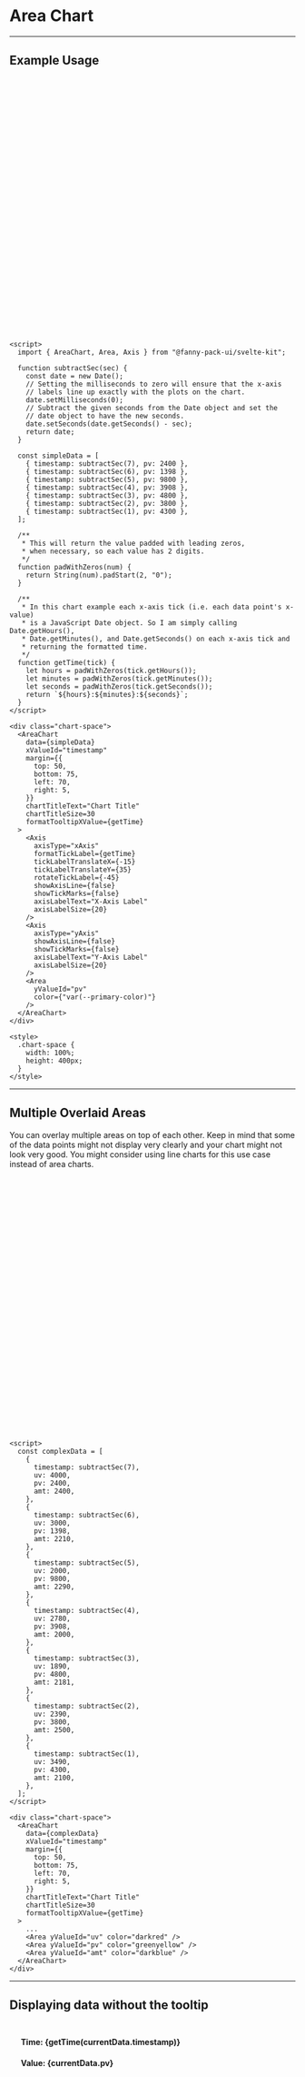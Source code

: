 <script lang="ts">
  import { AreaChart, Area, Axis } from "/src/lib";

  let currentData = { timestamp: new Date(), pv: null };

  function subtractSec(sec) {
    const date = new Date();
    // Setting the milliseconds to zero will ensure that the x-axis
    // labels line up exactly with the plots on the chart.
    date.setMilliseconds(0);
    // Subtract the given seconds from the Date object and set the
    // date object to have the new seconds.
    date.setSeconds(date.getSeconds() - sec);
    return date;
  }

  const simpleData = [
    {
      timestamp: subtractSec(7),
      pv: 2400,
    },
    {
      timestamp: subtractSec(6),
      pv: 1398,
    },
    {
      timestamp: subtractSec(5),
      pv: 9800,
    },
    {
      timestamp: subtractSec(4),
      pv: 3908,
    },
    {
      timestamp: subtractSec(3),
      pv: 4800,
    },
    {
      timestamp: subtractSec(2),
      pv: 3800,
    },
    {
      timestamp: subtractSec(1),
      pv: 4300,
    },
  ];

  const complexData = [
    {
      timestamp: subtractSec(7),
      // name: "Page A",
      uv: 4000,
      pv: 2400,
      amt: 2400,
    },
    {
      timestamp: subtractSec(6),
      // name: "Page B",
      uv: 3000,
      pv: 1398,
      amt: 2210,
    },
    {
      timestamp: subtractSec(5),
      // name: "Page C",
      uv: 2000,
      pv: 9800,
      amt: 2290,
    },
    {
      timestamp: subtractSec(4),
      // name: "Page D",
      uv: 2780,
      pv: 3908,
      amt: 2000,
    },
    {
      timestamp: subtractSec(3),
      // name: "Page E",
      uv: 1890,
      pv: 4800,
      amt: 2181,
    },
    {
      timestamp: subtractSec(2),
      // name: "Page F",
      uv: 2390,
      pv: 3800,
      amt: 2500,
    },
    {
      timestamp: subtractSec(1),
      // name: "Page G",
      uv: 3490,
      pv: 4300,
      amt: 2100,
    },
  ];

  /**
   * This will return the value padded with leading zeros,
   * when necessary, so each value has 2 digits.
   */
  function padWithZeros(num) {
    return String(num).padStart(2, "0");
  }

  /**
   * In this chart example each x-axis tick (i.e. each data point's x-value)
   * is a JavaScript Date object. So I am simply calling Date.getHours(), 
   * Date.getMinutes(), and Date.getSeconds() on each x-axis tick and 
   * returning the formatted time.
   */
  function getTime(tick) {
    let hours = padWithZeros(tick.getHours());
    let minutes = padWithZeros(tick.getMinutes());
    let seconds = padWithZeros(tick.getSeconds());
    return `${hours}:${minutes}:${seconds}`;
  }

  function handleHoveredData(event) {
    currentData = event.detail;
  }
</script>


# Area Chart

---

## Example Usage

<div class="chart-space">
  <AreaChart
    data={simpleData}
    xValueId="timestamp"
    margin={{
      top: 50,
      bottom: 75,
      left: 70,
      right: 5,
    }}
    chartTitleText="Chart Title"
    chartTitleSize=30
    formatTooltipXValue={getTime}
  >
    <Axis
      axisType="xAxis"
      formatTickLabel={getTime}
      tickLabelTranslateX={-15}
      tickLabelTranslateY={25}
      rotateTickLabel={-45}
      showAxisLine={false}
      showTickMarks={false}
      axisLabelText="X-Axis Label"
      axisLabelSize={20}
    />
    <Axis
      axisType="yAxis"
      showAxisLine={false}
      showTickMarks={false}
      axisLabelText="Y-Axis Label"
      axisLabelSize={20}
    />
    <Area
      yValueId="pv"
      color={"var(--primary-color)"}
    />
  </AreaChart>
</div>

<br><br>

```svelte
<script>
  import { AreaChart, Area, Axis } from "@fanny-pack-ui/svelte-kit";

  function subtractSec(sec) {
    const date = new Date();
    // Setting the milliseconds to zero will ensure that the x-axis
    // labels line up exactly with the plots on the chart.
    date.setMilliseconds(0);
    // Subtract the given seconds from the Date object and set the
    // date object to have the new seconds.
    date.setSeconds(date.getSeconds() - sec);
    return date;
  }

  const simpleData = [
    { timestamp: subtractSec(7), pv: 2400 },
    { timestamp: subtractSec(6), pv: 1398 },
    { timestamp: subtractSec(5), pv: 9800 },
    { timestamp: subtractSec(4), pv: 3908 },
    { timestamp: subtractSec(3), pv: 4800 },
    { timestamp: subtractSec(2), pv: 3800 },
    { timestamp: subtractSec(1), pv: 4300 },
  ];

  /**
   * This will return the value padded with leading zeros,
   * when necessary, so each value has 2 digits.
   */
  function padWithZeros(num) {
    return String(num).padStart(2, "0");
  }

  /**
   * In this chart example each x-axis tick (i.e. each data point's x-value)
   * is a JavaScript Date object. So I am simply calling Date.getHours(), 
   * Date.getMinutes(), and Date.getSeconds() on each x-axis tick and 
   * returning the formatted time.
   */
  function getTime(tick) {
    let hours = padWithZeros(tick.getHours());
    let minutes = padWithZeros(tick.getMinutes());
    let seconds = padWithZeros(tick.getSeconds());
    return `${hours}:${minutes}:${seconds}`;
  }
</script>

<div class="chart-space">
  <AreaChart
    data={simpleData}
    xValueId="timestamp"
    margin={{
      top: 50,
      bottom: 75,
      left: 70,
      right: 5,
    }}
    chartTitleText="Chart Title"
    chartTitleSize=30
    formatTooltipXValue={getTime}
  >
    <Axis
      axisType="xAxis"
      formatTickLabel={getTime}
      tickLabelTranslateX={-15}
      tickLabelTranslateY={35}
      rotateTickLabel={-45}
      showAxisLine={false}
      showTickMarks={false}
      axisLabelText="X-Axis Label"
      axisLabelSize={20}
    />
    <Axis
      axisType="yAxis"
      showAxisLine={false}
      showTickMarks={false}
      axisLabelText="Y-Axis Label"
      axisLabelSize={20}
    />
    <Area
      yValueId="pv"
      color={"var(--primary-color)"}
    />
  </AreaChart>
</div>

<style>
  .chart-space {
    width: 100%;
    height: 400px;
  }
</style>
```

---

## Multiple Overlaid Areas

You can overlay multiple areas on top of each other. Keep in mind that some of the data points might not display very clearly and your chart might not look very good. You might consider using line charts for this use case instead of area charts.

<div class="chart-space">
  <AreaChart
    data={complexData}
    xValueId="timestamp"
    margin={{
      top: 50,
      bottom: 75,
      left: 70,
      right: 5,
    }}
    chartTitleText="Chart Title"
    chartTitleSize=30
    formatTooltipXValue={getTime}
  >
    <Axis
      axisType="xAxis"
      formatTickLabel={getTime}
      tickLabelTranslateX={-12}
      tickLabelTranslateY={35}
      rotateTickLabel={-45}
      showAxisLine={false}
      showTickMarks={false}
      axisLabelText="X-Axis Label"
      axisLabelSize={20}
    />
    <Axis
      axisType="yAxis"
      showAxisLine={false}
      showTickMarks={false}
      axisLabelText="Y-Axis Label"
      axisLabelSize={20}
    />
    <Area yValueId="uv" color="darkred" />
    <Area yValueId="pv" color="greenyellow" />
    <Area yValueId="amt" color="darkblue" />
  </AreaChart>
</div>

<br><br>

```svelte
<script>
  const complexData = [
    {
      timestamp: subtractSec(7),
      uv: 4000,
      pv: 2400,
      amt: 2400,
    },
    {
      timestamp: subtractSec(6),
      uv: 3000,
      pv: 1398,
      amt: 2210,
    },
    {
      timestamp: subtractSec(5),
      uv: 2000,
      pv: 9800,
      amt: 2290,
    },
    {
      timestamp: subtractSec(4),
      uv: 2780,
      pv: 3908,
      amt: 2000,
    },
    {
      timestamp: subtractSec(3),
      uv: 1890,
      pv: 4800,
      amt: 2181,
    },
    {
      timestamp: subtractSec(2),
      uv: 2390,
      pv: 3800,
      amt: 2500,
    },
    {
      timestamp: subtractSec(1),
      uv: 3490,
      pv: 4300,
      amt: 2100,
    },
  ];
</script>

<div class="chart-space">
  <AreaChart
    data={complexData}
    xValueId="timestamp"
    margin={{
      top: 50,
      bottom: 75,
      left: 70,
      right: 5,
    }}
    chartTitleText="Chart Title"
    chartTitleSize=30
    formatTooltipXValue={getTime}
  >
    ...
    <Area yValueId="uv" color="darkred" />
    <Area yValueId="pv" color="greenyellow" />
    <Area yValueId="amt" color="darkblue" />
  </AreaChart>
</div>
```

---

## Displaying data without the tooltip

<br>

<div class="current-data">
  <span class="time">Time: {getTime(currentData.timestamp)}</span><span class="value">Value: {currentData.pv}</span>
</div>

<div class="chart-space">
  <AreaChart
    data={simpleData}
    xValueId="timestamp"
    margin={{
      top: 50,
      bottom: 75,
      left: 70,
      right: 5,
    }}
    chartTitleText="Chart Title"
    chartTitleSize=30
    showTooltip={false}
    on:hoveredData={handleHoveredData}
  >
    <Axis
      axisType="xAxis"
      formatTickLabel={getTime}
      tickLabelTranslateX={-15}
      tickLabelTranslateY={25}
      rotateTickLabel={-45}
      showAxisLine={false}
      showTickMarks={false}
      axisLabelText="X-Axis Label"
      axisLabelSize={20}
    />
    <Axis
      axisType="yAxis"
      showAxisLine={false}
      showTickMarks={false}
      axisLabelText="Y-Axis Label"
      axisLabelSize={20}
    />
    <Area
      yValueId="pv"
      color={"var(--primary-color)"}
    />
  </AreaChart>
</div>

<br><br>

```svelte
<script lang="ts">
  let currentData = { timestamp: new Date(), pv: null };

  function handleHoveredData(event) {
    currentData = event.detail;
  }
</script>

<div class="current-data">
  <span class="time">Time: {getTime(currentData.timestamp)}</span>
  <span class="value">Value: {currentData.pv}</span>
</div>

<AreaChart
  ...
  showTooltip={false}
  on:hoveredData={handleHoveredData}
>
  ...
</AreaChart>
```

<br>

There are situations where a tooltip might not be the best way to display values from a data point. In the `<AreaChart>` component you can set `showTooltip={false}` and listen to the `on:hoveredData` event. You can then format the data that is displayed to the user however you want. 

<br>

---

## Props

### For the `<AreaChart>` component
| Prop name | Type | Possible values | Default value | Description |
| --------- | ---- | --------------- | ------------- | ----------- |
| `data` | `array` of `objects` | Any array of objects containing numerical values | NA | This prop will provide the data that is displayed in your chart. |
| `xValueId` | `string` | Any property name from your data objects | NA | This prop should be the name of a property from your data objects. This is how the `<AreaChart>` component is able to tell which values should be treated as the x-values. |
| `margin` | `object` | possible values | `{ top: 0, bottom: 0, left: 0, right: 0 }` | The `margin` prop is used to provide space between the edges of the chart and the container element that wraps your chart component. The margins include the axes and their tick labels, but do not include the chart title or axis labels. For example, if you increase the left chart margin, then the left edge of the chart along with the y-axis and its tick labels will move away from the left side of the screen, but the y-axis label will not move. |
| `chartTitleText` | `string` | Any string | `""` (an empty string) | This prop provides the chart title text. If no text is provided in this prop, then the chart will not have a title. |
| `chartTitleSize` | `number` | Any number | `16` (pixels) | This prop provides the size of the chart title in pixels. |
| `showTooltip` | `boolean` | `true`, `false` | `true` | This prop allows you to show or hide the tooltip when a user hovers over the chart. If the tooltip is hidden, then the vertical indicator line that appears along with the tooltip will also be hidden. |
| `formatTooltipXValue` | `function` | Any function | `(value) => value`<br>By default this will return the value without formatting it. | You should provide a function to this prop that will take an x-value as an argument and return a formatted version of the x-value. |

<hr>
<br>

### For the `<Area>` component
| Prop name | Type | Possible values | Default value | Description |
| --------- | ---- | --------------- | ------------- | ----------- |
| `yValueId` | `string` | Any property name from your data objects | NA | This prop should be the name of a property from your data objects. This is how the `<AreaChart>` component is able to tell which value(s) should be treated as a y-value. |
| `color` | `string` | Any CSS color value | `"#000000"` | This prop provides the color for your area chart. |

<hr>
<br>

### For the `<Axis>` component
| Prop name | Type | Possible values | Default value | Description |
| --------- | ---- | --------------- | ------------- | ----------- |
| `axisType` | `string` | `"xAxis"`, `"yAxis"` | `""` (an empty string) | This prop defines whether the axis will be an x-axis (positioned below the chart) or a y-axis (positioned on the left side of the chart). |
| <div class="divider-row">Axis Line</div> | <div class="divider-row">&nbsp;</div> | <div class="divider-row">&nbsp;</div> | <div class="divider-row">&nbsp;</div> | <div class="divider-row">&nbsp;</div> |
| `showAxisLine` | `boolean` | `true`, `false` | `true` | This prop allows you to show or hide the axis line. |
| `lineStrokeColor` | `string` | Any CSS color value | `"#000000"` | This prop provides the color of the axis lines and axis tick marks. |
| `lineStrokeWidth` | `number` | Any number | `1` | This prop provides the stroke width for the axis lines and axis tick marks. |
| <div class="divider-row">Tick Marks</div> | <div class="divider-row">&nbsp;</div> | <div class="divider-row">&nbsp;</div> | <div class="divider-row">&nbsp;</div> | <div class="divider-row">&nbsp;</div> |
| `showTickMarks` | `boolean` | `true`, `false` | `true` | This prop allows you to show or hide the tick marks. |
| `fullLengthTickMarks` | `boolean` | `true`, `false` | `false` | If `showTickMarks` is `true`, then this prop allows you to set the tick marks to be the full height of the chart. |
| `numberOfTickMarks` | `number` | Any number | `5` | D3.js will take this number into consideration when setting the number of tick marks, but ultimately D3 will set the number of tick marks that it calculates to be the most appropriate number based on your data. |
| <div class="divider-row">Tick Labels</div> | <div class="divider-row">&nbsp;</div> | <div class="divider-row">&nbsp;</div> | <div class="divider-row">&nbsp;</div> | <div class="divider-row">&nbsp;</div> |
| `showTickLabels` | `boolean` | `true`, `false` | `true` | This prop allows you to show or hide the tick labels. |
| `tickLabelFontSize` | `number` | Any number | `12` | This prop sets the font size of the tick labels. |
| `tickLabelFill` | `string` | Any CSS color value | `"#000000"` | This prop sets the text color of the tick labels. |
| `formatTickLabel` | `function` | Any function | `(tick) => tick`<br>By default this will return the tick label without formatting it. | You should provide a function to this prop that will take a tick label as an argument and return a formatted version of the tick label. |
| `tickLabelTranslateX` | `number` | Any number | `"xAxis"`=`0`, `"yAxis"`=`-15` | This prop allows you to shift the tick labels either left or right. |
| `tickLabelTranslateY` | `number` | Any number | `"xAxis"`=`15`, `"yAxis"`=`0` | This prop allows you to shift the tick labels either up or down. |
| `rotateTickLabel` | `number` | Any number | `0` | This prop allows you to rotate the tick labels. |
| <div class="divider-row">Axis Labels</div> | <div class="divider-row">&nbsp;</div> | <div class="divider-row">&nbsp;</div> | <div class="divider-row">&nbsp;</div> | <div class="divider-row">&nbsp;</div> |
| `axisLabelText` | `string` | Any string | `""` (an empty string) | This prop provides the axis label text. If no text is provided in this prop, then the axis will not have a label. |
| `axisLabelSize` | `number` | Any number | `16` (pixels) | This prop provides the size of the axis label in pixels. |

<hr>
<br>

## Event dispatching for the `<AreaChart>` component

| Event | Description |
| ----- | ----------- |
| `on:hoveredData` | You can listen for the `hoveredData` event and get the currently hovered data object on the `event.detail` property (see the example above for details). You might want to use this instead of displaying data through the tooltip. |


<style>
  .chart-space {
    width: 100%;
    height: 400px;
  }

  .current-data {
    display: inline-block;
    border: var(--docs-border);
    font-family: var(--mono-font-stack);
    font-weight: bold;

    & .time, & .value {
      display: inline-block;
      padding: 10px 20px;
    }

    & .time {
      border-right: var(--docs-border);
    }
  }

  .divider-row {
    margin: -10px -25px;
    padding: 3px 25px;
    font-size: 14px;
    font-style: italic;
    background-color: var(--docs-neutral-very-light);
  }
</style>
